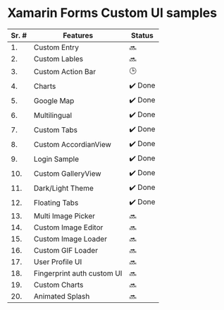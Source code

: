 # Xamarin Forms Custom UI samples 

| Sr. #  | Features | Status | 
| ------------- | ------------- | ------ |
| 1. | Custom Entry  | :soon: |
| 2. | Custom Lables | :soon: |
| 3. | Custom Action Bar  | :clock3: |
| 4. | Charts | :heavy_check_mark: Done |
| 5. | Google Map  | :heavy_check_mark: Done |
| 6. | Multilingual | :heavy_check_mark: Done |
| 7. | Custom Tabs  | :heavy_check_mark: Done |
| 8. | Custom AccordianView | :heavy_check_mark: Done |
| 9. | Login Sample  | :heavy_check_mark: Done |
| 10.| Custom GalleryView | :heavy_check_mark: Done |
| 11.| Dark/Light Theme | :heavy_check_mark: Done |
| 12.| Floating Tabs | :heavy_check_mark: Done |
| 13. | Multi Image Picker  | :soon: |
| 14. | Custom Image Editor  | :soon: |
| 15. | Custom Image Loader  | :soon: |
| 16. | Custom GIF Loader  | :soon: |
| 17. | User Profile UI  | :soon: |
| 18. | Fingerprint auth custom UI  | :soon: |
| 19. | Custom Charts  | :soon: |
| 20. | Animated Splash  | :soon: |
